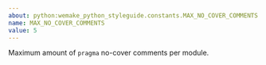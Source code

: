 ```yaml
---
about: python:wemake_python_styleguide.constants.MAX_NO_COVER_COMMENTS
name: MAX_NO_COVER_COMMENTS
value: 5
---
```


Maximum amount of `pragma` no-cover comments per module.